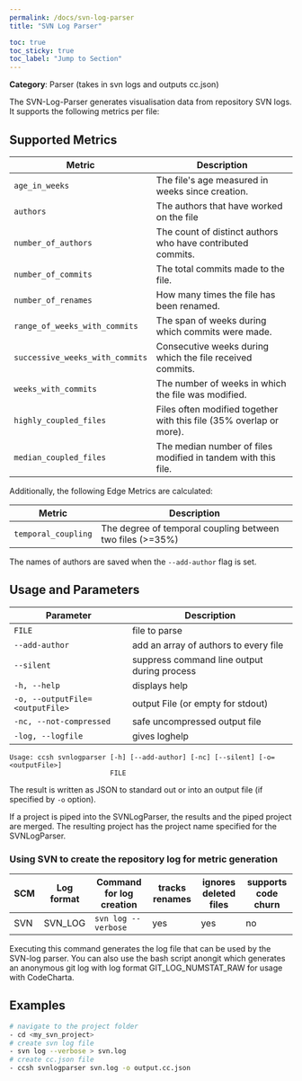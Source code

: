 ```yaml
---
permalink: /docs/svn-log-parser
title: "SVN Log Parser"

toc: true
toc_sticky: true
toc_label: "Jump to Section"
---
```


**Category**: Parser (takes in svn logs and outputs cc.json)

The SVN-Log-Parser generates visualisation data from repository SVN logs. It supports the following metrics per file:

## Supported Metrics

| Metric                          | Description                                                         |
| ------------------------------- | ------------------------------------------------------------------- |
| `age_in_weeks`                  | The file's age measured in weeks since creation.                    |
| `authors`                       | The authors that have worked on the file                            |
| `number_of_authors`             | The count of distinct authors who have contributed commits.         |
| `number_of_commits`             | The total commits made to the file.                                 |
| `number_of_renames`             | How many times the file has been renamed.                           |
| `range_of_weeks_with_commits`   | The span of weeks during which commits were made.                   |
| `successive_weeks_with_commits` | Consecutive weeks during which the file received commits.           |
| `weeks_with_commits`            | The number of weeks in which the file was modified.                 |
| `highly_coupled_files`          | Files often modified together with this file (35% overlap or more). |
| `median_coupled_files`          | The median number of files modified in tandem with this file.       |

Additionally, the following Edge Metrics are calculated:

| Metric              | Description                                               |
| ------------------- | --------------------------------------------------------- |
| `temporal_coupling` | The degree of temporal coupling between two files (>=35%) |

The names of authors are saved when the `--add-author` flag is set.

## Usage and Parameters

| Parameter                       | Description                                 |
| ------------------------------- | ------------------------------------------- |
| `FILE`                          | file to parse                               |
| `--add-author`                  | add an array of authors to every file       |
| `--silent`                      | suppress command line output during process |
| `-h, --help`                    | displays help                               |
| `-o, --outputFile=<outputFile>` | output File (or empty for stdout)           |
| `-nc, --not-compressed`         | safe uncompressed output file               |
| `-log, --logfile`               | gives loghelp                               |

```
Usage: ccsh svnlogparser [-h] [--add-author] [-nc] [--silent] [-o=<outputFile>]
                         FILE
```

The result is written as JSON to standard out or into an output file (if specified by `-o` option).

If a project is piped into the SVNLogParser, the results and the piped project are merged.
The resulting project has the project name specified for the SVNLogParser.

### Using SVN to create the repository log for metric generation

| SCM | Log format | Command for log creation | tracks renames | ignores deleted files | supports code churn |
| --- | ---------- | ------------------------ | -------------- | --------------------- | ------------------- |
| SVN | SVN_LOG    | `svn log --verbose`      | yes            | yes                   | no                  |

Executing this command generates the log file that can be used by the SVN-log parser. You can also use the bash script anongit which generates an anonymous git log with log format GIT_LOG_NUMSTAT_RAW for usage with CodeCharta.

## Examples

```bash
# navigate to the project folder
- cd <my_svn_project>
# create svn log file
- svn log --verbose > svn.log
# create cc.json file
- ccsh svnlogparser svn.log -o output.cc.json
```

